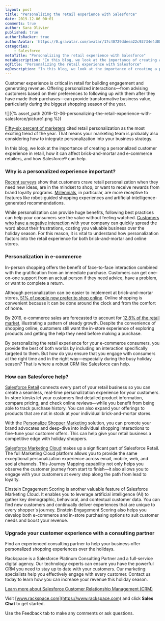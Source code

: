 ```yaml
---
layout: post
title: "Personalizing the retail experience with Salesforce"
date: 2019-12-06 00:01
comments: true
author: Sara Olivier
published: true
authorIsRacker: true
authorAvatar: 'https://0.gravatar.com/avatar/17c40729ddeea22c93734e4d0870fb85'
categories:
    - Salesforce
metaTitle: "Personalizing the retail experience with Salesforce"
metaDescription: "In this blog, we look at the importance of creating a personalized customer experience in retail, how it can affect brick-and-mortar and e-commerce retailers, and how Salesforce can help."
ogTitle: "Personalizing the retail experience with Salesforce"
ogDescription: "In this blog, we look at the importance of creating a personalized customer experience in retail, how it can affect brick-and-mortar and e-commerce retailers, and how Salesforce can help."
---
```


Customer experience is critical in retail for building engagement and generating
revenue. Offering personalized interactions&mdash;from advising customers based
on their preferences to following up with them after they have made their
purchases&mdash;can provide transformative business value, particularly during
the biggest shopping season of the year.

<!-- more -->

![]({% asset_path 2019-12-06-personalizing-the-retail-experience-with-salesforce/picture1.png %})

[Fifty-six percent of marketers](https://www.marketingcharts.com/brand-related-82815)
cited retail personalization as the most exciting trend of the year. That means
your marketing team is probably also considering how to integrate personalization
into your business strategy.

In this blog, we look at the importance of creating a personalized customer
experience in retail, how it can affect brick-and-mortar and e-commerce retailers,
and how Salesforce&reg; can help.

### Why is a personalized experience important?

[Recent surveys](https://www.mckinsey.com/business-functions/marketing-and-sales/our-insights/what-shoppers-really-want-from-personalized-marketing)
show that customers crave retail personalization when they need new ideas, are
in the mindset to shop, or want to receive rewards from brand loyalty programs.
[Millennials](https://www.marketingcharts.com/customer-centric/personalization-customer-centric-104821),
in particular, are more receptive to features like robot-guided shopping
experiences and artificial-intelligence-generated recommendations.

While personalization can provide huge benefits, following best practices can
help your consumers see the value without feeling watched.
[Customers who have a negative interaction](https://www.salesforce.com/blog/2017/09/personalize-digital-retail-experience.html)
with your company can quickly spread the word about their frustrations, costing
you valuable business over the holiday season. For this reason, it is vital to
understand how personalization factors into the retail experience for both
brick-and-mortar and online stores.

### Personalization in e-commerce

In-person shopping offers the benefit of face-to-face interaction combined with
the gratification from an immediate purchase. Customers can get one-on-one support
from an actual person if they need advice, have a problem, or want to complete
a return.

Although personalization can be easier to implement at brick-and-mortar stores,
[51% of people now prefer to shop online](https://www.entrepreneur.com/article/306678).
Online shopping is convenient because it can be done around the clock and from
the comfort of home.

By 2019, e-commerce sales are forecasted to account for
[12.8% of the retail market](https://www.salesforce.com/solutions/industries/retail/resources/retail-crm/),
illustrating a pattern of steady growth. Despite the convenience of shopping
online, customers still want the in-store experience of exploring products and
getting the help they need before making a purchase.

By personalizing the retail experience for your e-commerce consumers, you
provide the best of both worlds by including an interaction specifically targeted
to them. But how do you ensure that you engage with consumers at the right time
and in the right way&mdash;especially during the busy holiday season? That is
where a robust CRM like Salesforce can help.

### How can Salesforce help?

[Salesforce Retail](https://www.salesforce.com/solutions/industries/retail/overview/)
connects every part of your retail business so you can create a seamless,
real-time personalization experience for your customers. In-store kiosks let
your customers find detailed product information, compare pricing, and check
online reviews&mdash;while you benefit from being able to track purchase history.
You can also expand your offerings to products that are not in stock at your
individual brick-and-mortar stores.

With the [Personalize Shopper Marketing](https://www.salesforce.com/solutions/industries/retail/overview/personalize-shopper-marketing/)
solution, you can promote your brand advocates and deep-dive into individual
shopping interactions to fine-tune your customer offers. This can help give your
retail business a competitive edge with holiday shoppers.

[Salesforce Marketing Cloud](https://www.salesforce.com/products/marketing-cloud/overview/)
makes up a significant part of Salesforce Retail. The full Marketing Cloud
platform allows you to provide the same exceptional personalization experience
across email, mobile, web, and social channels. This Journey Mapping capability
not only helps you observe the customer journey from start to finish&mdash;it
also allows you to engage with your customers at every step along the path from
lead to loyalty.

Einstein Engagement Scoring is another valuable feature of Salesforce Marketing
Cloud. It enables you to leverage artificial intelligence (AI) to gather key
demographic, behavioral, and contextual customer data. You can find new customers
and continually deliver experiences that are unique to every shopper's journey.
Einstein Engagement Scoring also helps you develop both e-commerce and in-store
purchasing options to suit customer needs and boost your revenue.

### Upgrade your customer experience with a consulting partner

Find an experienced consulting partner to help your business offer personalized
shopping experiences over the holidays.

Rackspace is a Salesforce Platinum Consulting Partner and a full-service digital
agency. Our technology experts can ensure you have the powerful CRM you need to
stay up to date with your customers. Our marketing specialists help you
effectively engage with every customer. Contact us today to learn how you can
increase your revenue this holiday season.

<a class="cta red" id="cta" href="https://www.rackspace.com/salesforce">Learn more about Salesforce Customer Relationship Management (CRM)</a>

Visit [www.rackspace.com](https://www.rackspace.com) and click **Sales Chat**
to get started.

Use the Feedback tab to make any comments or ask questions.
